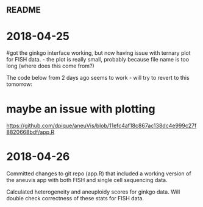 ## README



# 2018-04-25
#got the ginkgo interface working, but now having issue with ternary plot for FISH data. - 
the plot is really small, probably because file name is too long (where does this come from?)

The code below from 2 days ago seems to work - will try to revert to this tomorrow:
# maybe an issue with plotting
https://github.com/dpique/aneuVis/blob/11efc4af18c867ac138dc4e999c27f8820668bdf/app.R

# 2018-04-26

Committed changes to git repo (app.R) that included a working version of the aneuvis app with both FISH and single cell sequencing data.

Calculated heterogeneity and aneuploidy scores for ginkgo data. Will double check correctness of these stats for FISH data.